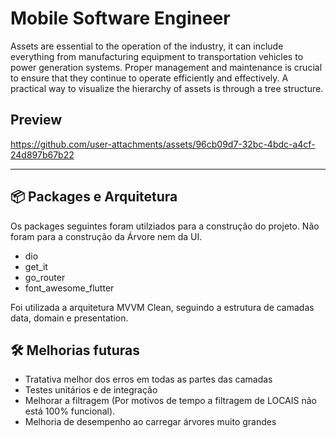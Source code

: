 # Mobile Software Engineer


Assets are essential to the operation of the industry, it can include everything from manufacturing equipment to transportation vehicles to power generation systems. Proper management and maintenance is crucial to ensure that they continue to operate efficiently and effectively. A practical way to visualize the hierarchy of assets is through a tree structure.

## Preview


https://github.com/user-attachments/assets/96cb09d7-32bc-4bdc-a4cf-24d897b67b22


--- 
## 📦 Packages e Arquitetura
Os packages seguintes foram utilziados para a construção do projeto. Não foram para a construção da Árvore nem da UI. 
- dio
- get_it
- go_router
- font_awesome_flutter

Foi utilizada a arquitetura MVVM Clean, seguindo a estrutura de camadas data, domain e presentation. 


## 🛠️ Melhorias futuras
- Tratativa melhor dos erros em todas as partes das camadas
- Testes unitários e de integração
- Melhorar a filtragem (Por motivos de tempo a filtragem de LOCAIS não está 100% funcional).
- Melhoria de desempenho ao carregar árvores muito grandes

